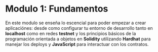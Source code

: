 # Modulo 1: Fundamentos

En este modulo se enseña lo escencial para poder empezar a crear aplicaciónes: desde como configurar tu entorno de desarrollo tanto en **localhost** como en redes **testnet** y los principios básicos de la programación orientada a objetos en **Solidity** utilizando **Hardhat** para manejar los deploys y **JavaScript** para interactuar con los contratos.